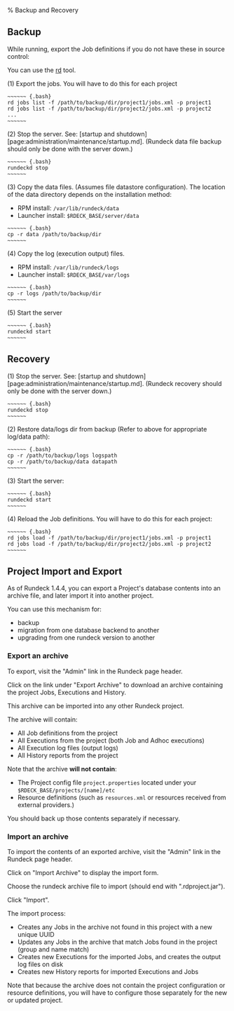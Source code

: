 % Backup and Recovery

## Backup

While running, export the Job definitions if you do not have these in source control:

You can use the [rd] tool. 

(1) Export the jobs. You will have to do this for each project

    ~~~~~~ {.bash}
    rd jobs list -f /path/to/backup/dir/project1/jobs.xml -p project1
    rd jobs list -f /path/to/backup/dir/project2/jobs.xml -p project2
    ...
    ~~~~~~

(2) Stop the server. See: [startup and shutdown][page:administration/maintenance/startup.md]. (Rundeck data file backup should only be done with the server down.)

    ~~~~~~ {.bash}
    rundeckd stop
    ~~~~~~ 

(3) Copy the data files. (Assumes file datastore configuration). The
location of the data directory depends on the installation method:

   * RPM install: `/var/lib/rundeck/data`
   * Launcher install: `$RDECK_BASE/server/data`

    ~~~~~~ {.bash}
    cp -r data /path/to/backup/dir
    ~~~~~~ 
             
(4) Copy the log (execution output) files.

   * RPM install: `/var/lib/rundeck/logs`
   * Launcher install: `$RDECK_BASE/var/logs`

    ~~~~~~ {.bash}
    cp -r logs /path/to/backup/dir
    ~~~~~~

(5) Start the server

    ~~~~~~ {.bash}
    rundeckd start
    ~~~~~~

[rd]: https://rundeck.github.io/rundeck-cli/

## Recovery

(1) Stop the server. See: [startup and shutdown][page:administration/maintenance/startup.md]. (Rundeck recovery should only be done with the server down.)

    ~~~~~~ {.bash}
    rundeckd stop
    ~~~~~~ 

(2) Restore data/logs dir from backup (Refer to above for appropriate log/data path):

    ~~~~~~ {.bash}
    cp -r /path/to/backup/logs logspath
    cp -r /path/to/backup/data datapath
    ~~~~~~ 


(3) Start the server:

    ~~~~~~ {.bash}
    rundeckd start
    ~~~~~~ 

(4) Reload the Job definitions. You will have to do this for each project:

    ~~~~~~ {.bash}
    rd jobs load -f /path/to/backup/dir/project1/jobs.xml -p project1
    rd jobs load -f /path/to/backup/dir/project2/jobs.xml -p project2
    ~~~~~~ 

## Project Import and Export

As of Rundeck 1.4.4, you can export a Project's database contents into an archive file, and later import it into another project.

You can use this mechanism for:

* backup
* migration from one database backend to another
* upgrading from one rundeck version to another

### Export an archive

To export, visit the "Admin" link in the Rundeck page header.

Click on the link under "Export Archive" to download an archive containing the project Jobs, Executions and History.

This archive can be imported into any other Rundeck project.

The archive will contain:

* All Job definitions from the project
* All Executions from the project (both Job and Adhoc executions)
* All Execution log files (output logs)
* All History reports from the project

Note that the archive **will not contain**:

* The Project config file `project.properties` located under your `$RDECK_BASE/projects/[name]/etc`
* Resource definitions (such as `resources.xml` or resources received from external providers.)

You should back up those contents separately if necessary.

### Import an archive

To import the contents of an exported archive, visit the "Admin" link in the Rundeck page header.

Click on "Import Archive" to display the import form.  

Choose the rundeck archive file to import (should end with ".rdproject.jar").

Click "Import".

The import process:

* Creates any Jobs in the archive not found in this project with a new unique UUID
* Updates any Jobs in the archive that match Jobs found in the project (group and name match)
* Creates new Executions for the imported Jobs, and creates the output log files on disk
* Creates new History reports for imported Executions and Jobs

Note that because the archive does not contain the project configuration or resource definitions, you
will have to configure those separately for the new or updated project.